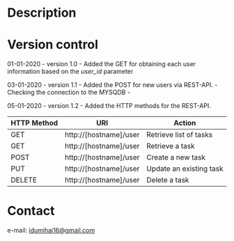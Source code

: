 # Description

# Version control 

01-01-2020 - version 1.0 - Added the GET for obtaining each user information based on the *user_id* parameter

03-01-2020 - version 1.1 - Added the POST for new users via REST-API.
                         - Checking the connection to the MYSQDB
                         - 

05-01-2020 - version 1.2 - Added the HTTP methods for the REST-API.

|HTTP Method |URI |Action|
|------------|----|------|
|GET    |http://[hostname]/user |Retrieve list of tasks
|GET	|http://[hostname]/user	|Retrieve a task
|POST	|http://[hostname]/user |Create a new task
|PUT	|http://[hostname]/user	|Update an existing task
|DELETE	|http://[hostname]/user	|Delete a task


# Contact
e-mail: idumihai16@gmail.com
